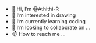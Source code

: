 - 👋 Hi, I’m @Athithi-R
- 👀 I’m interested in drawing
- 🌱 I’m currently learning coding
- 💞️ I’m looking to collaborate on ...
- 📫 How to reach me ...

<!---
Athithi-R/Athithi-R is a ✨ special ✨ repository because its `README.md` (this file) appears on your GitHub profile.
You can click the Preview link to take a look at your changes.
--->
